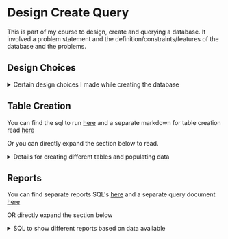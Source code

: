 # Design Create Query

This is part of my course to design, create and querying a database. It involved a problem statement and the definition/constraints/features of the database and the problems.

## Design Choices

<details>
  <summary>
    Certain design choices I made while creating the database
  </summary>
    we need a database where "students", can attend "events", organiser will organise "events", "events" will be organised at some "place". "students" will be registering to these events so we will require the registration details and confirmation to students.

  ### Tables

  Based on the details in the [problem statement](problem-statement.md) and the simplification above, the tables we will need will be,

  1. Students - to store details of the students, so that they can register for events and get confirmation and location details of these events
    - student name, id, email and phone. To have students register and update about events
  2. Organiser - the details of organiser, which will create events
    - organiser name, id, phone and email, similar to students
  3. Events - actual events created
    - event id, name, date, type, ForeignKey(organiser), ForeignKey(location)
    - Since an organiser will be organising an event and every event will have some location.
  4. Location - location of these events
    - location id, address, zip, map link
  5. Registration - which students have registered to which events
    - Since, each of this registration is unique corresponding to an event and the student who registered we will need a relation between them too
    - student registration date, student rating, ForeignKey(student id), ForeignKey(event id)
    - PrimaryKey(stud id, event id) - an event is registered for by a student

  ## DB Contraints

  So far we have the tables, there attributes but we also need to discuss there constraints and dependancy(though we showed some already above).

  Students table have no contraint. We can have email id and phone number regex on these attributes. So any student that gets added to this database have a valid email and phone. Similary of Organiser table.

  Location also do not have any constraint. As we find any venue where these events can be held, we continue to add them in our databse. location id will be primary key with SERIAL

  Events have contraints. It can only exist if an organiser and a location exist. So we add organiser id and the location id as the foreign key contraint to this table. event id will be primary key with SERIAL. I also decided that any event venue/location cannot be double booked. For that we add a unique key contraint for event location and event date.

  Registration too only exist if a student and an event exist. Without those registration has no meaning. So we also have student id and event id as the foreign key in this table. Event rating within some range

  ## Some SQL constraints

  While updating we need to make sure we follow some contraints.
  For example
    1. we cannot let student register for events when the event date has already passed.
    2. we should only let those students rate events who have registered for the events.

  These contraints will be reflected in our update statements.

  ## What else?

  I created couple of views to help me with generating reports and metrics for these events. Primary reason to create these views was to simplify my report queries.
</details>

## Table Creation

You can find the sql to run [here](create.sql) and a separate markdown for table creation read [here](create.md)

Or you can directly expand the section below to read.

<details>
  <summary>
    Details for creating different tables and populating data
  </summary>

  ### Create database

  Uncomment and use below DROP statement if you need start from the start
  ```sql
  DROP DATABASE SocialEvents;
  ```

  ```sql
  CREATE DATABASE SocialEvents;
  Use SocialEvents;
  ```

  ### Students Table: CREATE AND INSERT

  ```sql
  CREATE TABLE Students (
      stud_id VARCHAR(20) UNIQUE PRIMARY KEY,
      stud_email VARCHAR(50) UNIQUE NOT NULL,
      stud_name VARCHAR(50) NOT NULL,
      stud_phone VARCHAR(12) UNIQUE NOT NULL
  );
  ```
  - Add some sample data
  ```sql
  INSERT INTO Students (stud_id, stud_email, stud_name, stud_phone) VALUES
      ("STUD000023457", "STUD000023457@swansea.ac.uk", "Mayank Purwaar", "9876543211"),
      ("STUD000023456", "STUD000023456@swansea.ac.uk", "Praveen Singh", "9876543210"),
      ("STUD000023458", "STUD000023458@swansea.ac.uk", "Suman", "9876543219"),
      ("STUD000023459", "STUD000023459@swansea.ac.uk", "Joshua Isebor", "9876543212"),
      ("STUD000023460", "STUD000023460@swansea.ac.uk", "Swathi", "9876543213"),
      ("STUD000023462", "STUD000023462@swansea.ac.uk", "Nizwa", "9876543215"),
      ("STUD000023463", "STUD000023463@swansea.ac.uk", "Pamela", "9876543216"),
      ("STUD000023464", "STUD000023464@swansea.ac.uk", "Rahul", "9876543217"),
      ("STUD000023465", "STUD000023465@swansea.ac.uk", "Vedanta", "9876543218");
  ```

  ### Organiser Table: CREATE AND INSERT
  ```sql
  CREATE TABLE Organiser (
      organiser_id VARCHAR(20) UNIQUE PRIMARY KEY,
      organiser VARCHAR(50) UNIQUE NOT NULL,
      organiser_phone VARCHAR(12) UNIQUE NOT NULL,
      organiser_email VARCHAR(50) UNIQUE NOT NULL
  );
  ```
  - ALTER TABLE Organiser ADD PRIMARY KEY (organiser_id);
  ```sql
  INSERT INTO Organiser (organiser_id, organiser, organiser_email, organiser_phone) VALUES
      ("ORG000023456", "Sports Club", "ORG000023456@swansea.ac.uk", "09876543210"),
      ("ORG000023457", "Swansea Cricket Club", "ORG000023457@swansea.ac.uk", "09876543211"),
      ("ORG000023458", "Swansea Badminton Club", "ORG000023458@swansea.ac.uk", "09876543212"),
      ("ORG000023459", "Swansea Union", "ORG000023459@swansea.ac.uk", "09876543213"),
      ("ORG000023460", "Swansea Paint Club", "ORG000023460@swansea.ac.uk", "09876543214");
  ```

  ### Location Table: CREATE AND INSERT
  ```sql
  CREATE TABLE Location (
      loc_id SERIAL PRIMARY KEY,
      loc_address VARCHAR(200) UNIQUE NOT NULL,
      loc_zip VARCHAR(7) NOT NULL,
      loc_gmap_link VARCHAR(5000)
  );
  ```
  ```sql
  INSERT INTO Location (loc_address, loc_zip, loc_gmap_link)
  VALUES
      ("Cricket Club, Bay Sports Park", "SA1 8EN", "https://www.google.com/maps/place/Bay+Sports+Centre/@51.6187179,-3.8821509,19z/data=!4m6!3m5!1s0x486e6077db135999:0x6f4fed9b36232128!8m2!3d51.6188405!4d-3.8817693!16s%2Fg%2F11cmdgvqys?entry=ttu"),
      ("Badminton Club, Bay Sports Park", "SA1 8EN", "gmap location for badminton club"),
      ("JCs, Singleton Campus", "SA1 7EN", "gmap location for JCs"),
      ("Room 213, The College, Bay Campus", "SA1 8EN", "gmap location for The College"),
      ("Room GH212, Greate Hall, Bay Campus", "SA1 8EN", "gmap location for Great Hall");
  ```



  ### Event Table: CREATE AND INSERT
  - This tables is important as any event created will have an organiser and a location. And these attributes need to already exist any event cannot have imaginary location and organiser. So we add these attributes as "Foreign Key"
  ```sql
  CREATE TABLE Event (
      event_id SERIAL PRIMARY KEY,
      event_name VARCHAR(50) NOT NULL,
      event_date DATETIME NOT NULL,
      event_type VARCHAR(20),
      event_organiser VARCHAR(20) NOT NULL,
      event_loc BIGINT(20) UNSIGNED,
      FOREIGN KEY (event_organiser) REFERENCES Organiser(organiser_id),
      FOREIGN KEY (event_loc) REFERENCES Location(loc_id)
  );
  ```
  - Constraint to not let the location be double booked
  ```sql
  ALTER TABLE Event ADD UNIQUE KEY loc_available(event_date, event_loc);
  ```

  - Let organisers CREATE new event
  ```sql
  INSERT INTO Event(event_name, event_date, event_type, event_organiser, event_loc)
  VALUES
      ("Cricket Trials", "2023-11-30 11:00:00", "Sports", "ORG000023457", 1),
      ("Badminton Trials", "2023-11-30 12:00:00", "Sports", "ORG000023458", 1),
      ("Freshers Party", "2023-11-30 20:00:00", "Social", "ORG000023459", 3),
      ("Painting Competition", "2023-11-30 11:00:00", "Arts", "ORG000023460", 4),
      ("Hiking", "2023-12-01 09:00:00", "Sports", "ORG000023457", 3),
      ("Meet and Mingle", "2023-12-02 18:00:00", "Social", "ORG000023459", 3),
      ("Badminton Club Meet", "2023-12-02 11:00:00", "Social", "ORG000023458", 2),
      ("Cricket Club Meet", "2023-12-04 11:00:00", "Social", "ORG000023457", 1),
      ("Movie Night", "2023-11-30 18:00:00", "Social", "ORG000023459", 5),
      ("Party Night", "2023-12-11 21:00:00", "Social", "ORG000023459", 1),
      ("Quiz Night", "2023-12-10 19:00:00", "Social", "ORG000023459", 5),
      ("Bowling Night", "2023-12-09 20:00:00", "Social", "ORG000023460", 3),
      ("Party Night", "2023-12-11 21:00:00", "Social", "ORG000023459", 5);
  ```

  - INSERT query to demonstrate that 2 events cannot take place at the same time and at the same place
  ```sql
  INSERT INTO Event (event_name, event_date, event_type, event_organiser, event_loc)
  VALUES  ("Event same time & place", "2023-11-30 11:00:00", "Some Event", "ORG000023459", 1);
  ```

  ### Registration Table: CREATE

  ```sql
  CREATE TABLE Registration (
      student_reg_date DATETIME,
      student_rating DECIMAL DEFAULT 0 NOT NULL,
      stud_id VARCHAR(20) NOT NULL,
      event_id BIGINT(20) UNSIGNED,
      FOREIGN KEY (stud_id) REFERENCES Students(stud_id),
      FOREIGN KEY (event_id) REFERENCES Event(event_id)
  );
  ```
  - Primary key as combination of stud_id and event_id. A student should only registers once for any event
  ```sql
  ALTER TABLE Registration ADD PRIMARY KEY (stud_id, event_id);
  ```
  - Rating should be within some range. Else impractical values may be submitted for rating any event.
  ```sql
  ALTER TABLE Registration ADD CHECK (student_rating <= 5.0 AND student_rating >= 0.0);
  ```


  - Let Students register for the events
    - The student can only register to an event if the event is not over.

  <!-- INSERT INTO Registration (student_reg_date, stud_id, event_id, student_rating)
  VALUES (NOW(), "STUD000023456", "01", (SELECT 0 FROM Event WHERE event_id = "01" AND event_date > NOW())); -->
  <!-- -- Since I do not know when will this will be checked and marked the followig query use exact datetime instead of NOW() as in above. -->
  ```sql
  INSERT INTO Registration (student_reg_date, stud_id, event_id, student_rating)
  VALUES (NOW(), "STUD000023457", "01", (SELECT 0 FROM Event WHERE event_id = "01" AND event_date > NOW())),
        (NOW(), "STUD000023457", "02", (SELECT 0 FROM Event WHERE event_id = "02" AND event_date > NOW())),
        (NOW(), "STUD000023458", "02", (SELECT 0 FROM Event WHERE event_id = "02" AND event_date > NOW())),
        (NOW(), "STUD000023459", "03", (SELECT 0 FROM Event WHERE event_id = "03" AND event_date > NOW())),
        (NOW(), "STUD000023458", "03", (SELECT 0 FROM Event WHERE event_id = "03" AND event_date > NOW())),
        (NOW(), "STUD000023459", "05", (SELECT 0 FROM Event WHERE event_id = "05" AND event_date > NOW())),
        (NOW(), "STUD000023460", "05", (SELECT 0 FROM Event WHERE event_id = "05" AND event_date > NOW())),
        (NOW(), "STUD000023462", "06", (SELECT 0 FROM Event WHERE event_id = "06" AND event_date > NOW())),
        (NOW(), "STUD000023463", "06", (SELECT 0 FROM Event WHERE event_id = "06" AND event_date > NOW())),
        (NOW(), "STUD000023457", "03", (SELECT 0 FROM Event WHERE event_id = "03" AND event_date > NOW())),
        (NOW(), "STUD000023457", "04", (SELECT 0 FROM Event WHERE event_id = "04" AND event_date > NOW())),
        (NOW(), "STUD000023457", "05", (SELECT 0 FROM Event WHERE event_id = "05" AND event_date > NOW())),
        (NOW(), "STUD000023457", "06", (SELECT 0 FROM Event WHERE event_id = "06" AND event_date > NOW())),
        (NOW(), "STUD000023457", "07", (SELECT 0 FROM Event WHERE event_id = "07" AND event_date > NOW())),
        (NOW(), "STUD000023457", "08", (SELECT 0 FROM Event WHERE event_id = "08" AND event_date > NOW())),
        (NOW(), "STUD000023457", "09", (SELECT 0 FROM Event WHERE event_id = "09" AND event_date > NOW())),
        (NOW(), "STUD000023457", "10", (SELECT 0 FROM Event WHERE event_id = "10" AND event_date > NOW())),
        (NOW(), "STUD000023457", "11", (SELECT 0 FROM Event WHERE event_id = "11" AND event_date > NOW())),
        (NOW(), "STUD000023457", "12", (SELECT 0 FROM Event WHERE event_id = "12" AND event_date > NOW()));
  ```
  <!-- INSERT INTO Registration (student_reg_date, stud_id, event_id, student_rating)
  VALUES ("2023-11-21 22:12:34", "STUD000023462", "07", (SELECT 0 FROM Event WHERE event_id = "07" AND event_date > "2023-11-21 22:12:34")); -->

  - A student can try to register after the event is over, for this following query will give error, kindly uncomment query to run.
  ```sql
  -- INSERT INTO Registration (student_reg_date, stud_id, event_id, student_rating)
  -- VALUES ("2023-12-30 22:12:34", "STUD000023460", "09", (SELECT 0 FROM Event WHERE event_id = "09" AND event_date > "2023-12-30 22:12:34"));
  ```

  ### Rate the EVENTS

  - Student can only rate events for which they have registered before the event date

  ```sql
  UPDATE Registration, Event
  SET student_rating=4
  WHERE
      Registration.stud_id="STUD000023458" AND Registration.event_id=3 AND Event.event_id=3 AND Event.event_date<=NOW();
  ```

  ### Create VIEWS to use in further queries

  - These views are used later in query section of this task.
  - These views are going to simplify my queries a lot in later query section.
  - Plus creating these views also restrict access to data as needed.

  ```sql
  CREATE VIEW AvgEventRating
  AS
      SELECT event_id, AVG(student_rating) AS event_rating FROM Registration GROUP BY event_id;
  ```
  ```sql
  CREATE VIEW EventLoc
  AS
      SELECT event_name, event_date, event_type, event_organiser, L.loc_address AS event_location, event_id
      FROM
          Event AS E
          LEFT JOIN Location AS L -- this join is to get location address from location ID
          ON L.loc_id = E.event_loc;
  ```
</details>


## Reports

You can find separate reports SQL's [here](query.sql) and a separate query document [here](query.md)

OR directly expand the section below

<details>
  <summary>
    SQL to show different reports based on data available
  </summary>

  - Select the correct Database
  Use SocialEvents;

  ### Student Report

  - Show the information on a student including last 10 events attended and the average of how they rated all previous events
  ```
  SELECT
      E.event_name AS "Event Name",
      E.event_date AS "Event Date",
      E.event_type AS "Type of Event",
      E.stud_name AS "Student Name"
  FROM
      (
          SELECT
              E.event_name AS event_name,
              E.event_date AS event_date,
              E.event_type AS event_type,
              S.stud_name AS stud_name
          FROM
              Event AS E
          RIGHT JOIN
              (
                  SELECT S.stud_name, S.stud_id, R.event_id
                  FROM
                      Students AS S
                  RIGHT JOIN
                      (
                          SELECT event_id, stud_id FROM Registration WHERE stud_id="STUD000023457"
                      ) AS R
                      ON S.stud_id=R.stud_id
              ) AS S
          ON E.event_id=S.event_id
          WHERE
              E.event_date < "2023-12-25" -- Why fix date instead of NOW()? Again, because enough data and supported data may not be present
          ORDER BY E.event_date
      ) AS E
  JOIN
      (
          SELECT AVG(student_rating) AS event_rating FROM Registration WHERE stud_id="STUD000023457"
      ) AS R
  LIMIT 10;
  ```

  ### What’s coming
  <!-- - IMP QU, does the rating needs to be average of event rating for the organiser, or the average of rating of the organiser by student -->
  - List all coming events of a certain type in a certain area. Include the average rating of all events that this organizer has created in the past.
  ```
  SELECT
      E.event_name AS "Event Name",
      E.event_date AS "Event Date",
      E.event_type AS "Event Type",
      E.event_organiser AS "Event Organiser",
      E.event_location AS "Event Location",
      AVG(R.event_rating) AS "Organiser Rating"
  FROM
      (
          SELECT * FROM EventLoc
          WHERE
              event_date > NOW() AND
              event_type in ("Sports", "Arts", "Social") AND
              event_location in ("Cricket Club, Bay Sports Park", "Badminton Club, Bay Sports Park", "JCs, Singleton Campus", "Room 213, The College, Bay Campus", "Room GH212, Greate Hall, Bay Campus")
      ) AS E
      RIGHT JOIN (
          SELECT E.event_organiser AS event_organiser, AVG(event_rating) AS event_rating
          FROM
              Event AS E
          LEFT JOIN 
              (
                  SELECT * FROM AvgEventRating
              ) AS R
          ON E.event_id=R.event_id GROUP BY E.event_organiser
      ) AS R
      ON R.event_organiser=E.event_organiser
  WHERE
      E.event_name IS NOT NULL
  GROUP BY
      E.event_id
  ORDER BY
      E.event_date;
  ```

  ### Favourites summary
  - List top rated events that occured in last few months

  ```
  SELECT
      E.event_name AS "Event Name",
      E.event_type AS "Event Type",
      E.event_location AS "Event Location",
      E.attendance AS "Number of Student Attended",
      R.event_rating AS "Event Rating"
  FROM
      (
          SELECT
              E.event_name AS event_name,
              E.event_type AS event_type,
              E.event_location AS event_location,
              R.attendance AS attendance,
              E.event_date AS event_date,
              E.event_id AS event_id
          FROM
              (
                  SELECT * FROM EventLoc
                  WHERE
                      event_date > NOW() - INTERVAL 5 MONTH AND
                      event_date < "2023-12-25" -- instead of "NOW()" I am using an exact date since it may happen that the event still have not arrived at the time of this code being run
              ) AS E
          LEFT JOIN
              (
                  SELECT COUNT(*) AS attendance, event_id FROM Registration GROUP BY event_id
              ) AS R
          ON E.event_id = R.event_id
      ) AS E
  LEFT JOIN (SELECT * FROM AvgEventRating) AS R
  ON E.event_id=R.event_id
  ORDER BY R.event_rating DESC;
  ```
</details>
